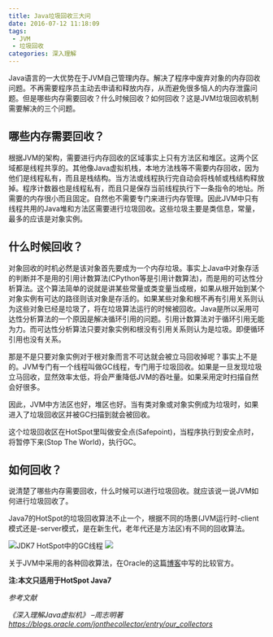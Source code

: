 ```yaml
---
title: Java垃圾回收三大问
date: 2016-07-12 11:18:09
tags: 
 - JVM
 - 垃圾回收
categories: 深入理解
---
```

Java语言的一大优势在于JVM自己管理内存。解决了程序中废弃对象的内存回收问题。不再需要程序员主动去申请和释放内存，从而避免很多恼人的内存泄露问题。但是哪些内存需要回收？什么时候回收？如何回收？这是JVM垃圾回收机制需要解决的三个问题。

<!--more-->

<h2>哪些内存需要回收？</h2>

根据JVM的架构，需要进行内存回收的区域事实上只有方法区和堆区。这两个区域都是线程共享的。其他像Java虚拟机栈，本地方法栈等不需要内存回收，因为他们是线程私有，而且是栈结构。当方法或线程执行完自动会将栈帧或栈结构释放掉。程序计数器也是线程私有，而且只是保存当前线程执行下一条指令的地址。所需要的内存很小而且固定。自然也不需要专门来进行内存管理。因此JVM中只有线程共用的Java堆和方法区需要进行垃圾回收。这些垃圾主要是类信息，常量，最多的应该是对象实例。

<h2>什么时候回收？</h2>

对象回收的时机必然是该对象首先要成为一个内存垃圾。事实上Java中对象存活的判断并不是用的引用计数算法(CPython等是引用计数算法)，而是用的可达性分析算法。这个算法简单的说就是讲某些常量或类变量当成根，如果从根开始到某个对象实例有可达的路径则该对象是存活的。如果某些对象和根不再有引用关系则认为这些对象已经是垃圾了，将在垃圾算法运行的时候被回收。Java是所以采用可达性分析算法的一个原因是解决循环引用的问题。引用计数算法对于循环引用无能为力。而可达性分析算法只要对象实例和根没有引用关系则认为是垃圾。即便循环引用也没有关系。

那是不是只要对象实例对于根对象而言不可达就会被立马回收掉呢？事实上不是的。JVM专门有一个线程叫做GC线程，专门用于垃圾回收。如果是一旦发现垃圾立马回收，显然效率太低，将会严重降低JVM的吞吐量。如果采用定时扫描自然会好很多。

因此，JVM中方法区也好，堆区也好。当有类对象或对象实例成为垃圾时，如果进入了垃圾回收区并被GC扫描到就会被回收。

这个垃圾回收区在HotSpot里叫做安全点(Safepoint)，当程序执行到安全点时，将暂停下来(Stop The World)，执行GC。

<h2>如何回收？</h2>

说清楚了哪些内存需要回收，什么时候可以进行垃圾回收。就应该说一说JVM如何进行垃圾回收了。

Java7的HotSpot的垃圾回收算法不止一个，根据不同的场景(JVM运行时-client模式还是-server模式，是在新生代，老年代还是方法区)有不同的回收算法。

![JDK7 HotSpot中的GC线程](http://o9z6i1a1s.bkt.clouddn.com/gcthread.png)
![](http://o9z6i1a1s.bkt.clouddn.com/gcthread2.png)

关于JVM中采用的各种回收算法，在Oracle的这篇[博客](https://blogs.oracle.com/jonthecollector/entry/our_collectors)中写的比较官方。


**注:本文只适用于HotSpot Java7**

*参考文献*

*《深入理解Java虚拟机》 –周志明著*
*https://blogs.oracle.com/jonthecollector/entry/our_collectors*

